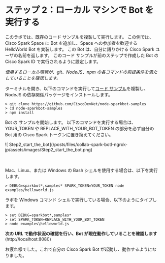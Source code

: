 # ステップ 2：ローカル マシンで Bot を実行する

このラボでは、既存のコード サンプルを複製して実行します。
この例では、Cisco Spark Space に Bot を追加し、Space への参加者を歓迎する HelloWorld Bot を実装します。
この Bot は、自分に語りかける Cisco Spark ユーザの名前を返します。
このコード サンプルが前のステップで作成した Bot の Cisco Spark ID で実行されるように設定します。  

_使用するローカル環境が、git、NodeJS、npm の各コマンドの前提条件を満たしていることを確認します。_

ターミナルを開き、以下のコマンドを実行して[コード サンプル](https://github.com/CiscoDevNet/node-sparkbot-samples)を複製し、
NodeJS の依存関係パッケージをインストールします。  
```shell
> git clone https://github.com/CiscoDevNet/node-sparkbot-samples
> cd node-sparkbot-samples
> npm install
```  

Bot の サンプルを開始します。
以下のコマンドを実行する場合は、YOUR_TOKEN や REPLACE_WITH_YOUR_BOT_TOKEN の部分を必ず自分の Bot 用の Cisco Spark トークンに置き換えてください。  

<div align="left">![ Step2_start_the_bot](/posts/files/collab-spark-botl-ngrok-jp/assets/images/Step2_start_the_bot.png)</div><br/><br/>

Mac、Linux、または Windows の Bash シェルを使用する場合は、以下を実行します。  
```shell
> DEBUG=sparkbot*,samples* SPARK_TOKEN=YOUR_TOKEN node examples/helloworld.js
```

ラボを Windows コマンド シェルで実行している場合、以下のようにタイプします。  
```shell
> set DEBUG=sparkbot*,samples*
> set SPARK_TOKEN=REPLACE_WITH_YOUR_BOT_TOKEN
> node examples\helloworld.js
```

**次の URL で動作状況の確認を行い、Bot が現在動作していることを確認します**(http://localhost:8080)  

お疲れ様でした。これで自分の Cisco Spark Bot が起動し、動作するようになりました。 
